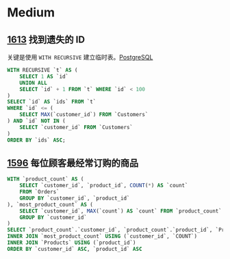 # Medium

## [1613](https://leetcode-cn.com/problems/find-the-missing-ids/) 找到遗失的 ID

关键是使用 `WITH RECURSIVE` 建立临时表。[PostgreSQL](https://www.postgresql.org/docs/8.4/queries-with.html)

``` sql
WITH RECURSIVE `t` AS (
    SELECT 1 AS `id`
    UNION ALL
    SELECT `id` + 1 FROM `t` WHERE `id` < 100
)
SELECT `id` AS `ids` FROM `t`
WHERE `id` <= (
    SELECT MAX(`customer_id`) FROM `Customers`
) AND `id` NOT IN (
    SELECT `customer_id` FROM `Customers`
)
ORDER BY `ids` ASC;
```

## [1596](https://leetcode-cn.com/problems/the-most-frequently-ordered-products-for-each-customer/) 每位顾客最经常订购的商品

``` sql
WITH `product_count` AS (
    SELECT `customer_id`, `product_id`, COUNT(*) AS `count`
    FROM `Orders`
    GROUP BY `customer_id`, `product_id`
), `most_product_count` AS (
    SELECT `customer_id`, MAX(`count`) AS `count` FROM `product_count`
    GROUP BY `customer_id`
)
SELECT `product_count`.`customer_id`, `product_count`.`product_id`, `Products`.`product_name` FROM `product_count`
INNER JOIN `most_product_count` USING (`customer_id`, `COUNT`)
INNER JOIN `Products` USING (`product_id`)
ORDER BY `customer_id` ASC, `product_id` ASC
```
